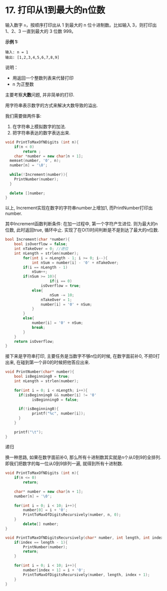# 17. 打印从1到最大的n位数

输入数字 `n`，按顺序打印出从 1 到最大的 n 位十进制数。比如输入 3，则打印出 1、2、3 一直到最大的 3 位数 999。

**示例 1:**

```
输入: n = 1
输出: [1,2,3,4,5,6,7,8,9]
```

说明：

- 用返回一个整数列表来代替打印
- n 为正整数



主要考察**大数**问题, 并非简单的打印.

用字符串表示数字的方式来解决大数导致的溢出.

我们需要做两件事:

1. 在字符串上模拟数字的加法.
2. 把字符串表达的数字表达出来.

```c++
void PrintToMaxOfNDigits (int n){
	if(n < 0)
    	return ;
 	char *number = new char[n + 1];
  memset(number, '0', n);
  number[n] = '\0';
  
  while(!Increment(number)){
  	PrintNumber(number);
  }
  
  delete []number;
}
```

以上, Increment实现在数字的字符串number上增加1, 而PrintNumber打印出number.

其中Increment函数判断条件: 在加一过程中, 第一个字符产生进位. 则为最大的n位数, 此时返回true, 循环中止. 实现了在O(1)时间判断是不是到达了最大的n位数.

```c++
bool Increment(char *number){
  	bool isOverflow = false;
  	int nTakeOver = 0; //进位
  	int nLength = strlen(number);
 		for(int i = nLength - 1; i >= 0; i--){
    		int nSum = number[i] - '0' + nTakeOver;
      	if(i == nLength - 1)
          	nSum++;
        if(nSum >= 10){
     				if(i == 0)
              	isOverflow = true;
          	else{
            		nSum -= 10;
              	nTakeOver = 1;
               	number[i] = '0' + nSum;
            }
        }
      	else{
          	number[i] = '0' + nSum;
          	break;
        }
    }
  	return isOverflow;
} 
```

接下来是字符串打印, 主要任务是当数字不够n位的时候, 在数字面前补0, 不把0打出来, 在碰到第一个非0的时候把他答应出来.

```c++
void PrintNumber(char* number){
  	bool isBeginning0 = true;
  	int nLength = strlen(number);
  
  	for(int i = 0; i < nLength; i++){
      if(isBeginning0 && number[i] != '0'
         	isBeginning0 = false;
         
      if(!isBeginning0){
        	printf("%c", number[i]);
      }
    }
    
    printf("\t");
}
```





递归

换一种思路, 如果在数字面前补0, 那么所有十进制数其实就是n个从0到9的全排列. 即我们把数字的每一位从0到9排列一遍, 就得到所有十进制数.

```c++
void PrintToMaxOfNDigits (int n){
  	if(n <= 0)
      	return;
  
  	char* number = new char[n + 1];
  	number[n] = '\0';
  
  	for(int i = 0; i < 10; i++){
      	number[0] = i + '0';
      	PrintToMaxOfDigitsRecursively(number, n, 0);
    }
		delete[] number;
}

void PrintToMaxOfNDigitsRecursively(char* number, int length, int index){
  	if(index == length - 1){
      	PrintNumber(number);
      	return; 
    }
  	
  	for(int i = 0; i < 10; i++){
      	number[index + 1] = i + '0';
      	PrintToMaxOfDigitsRecursively(number, length, index + 1);
    }
}
```

